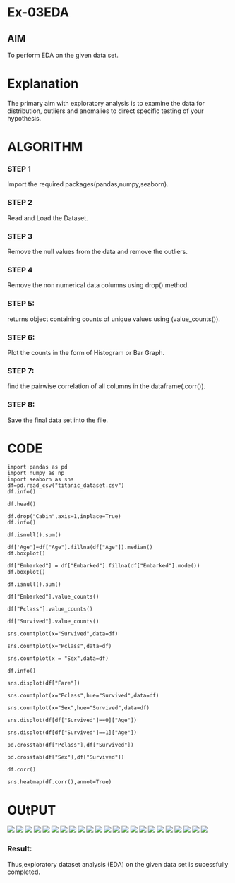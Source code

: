 # Ex-03EDA

## AIM
To perform EDA on the given data set. 

# Explanation
The primary aim with exploratory analysis is to examine the data for distribution, outliers and 
anomalies to direct specific testing of your hypothesis.
 

# ALGORITHM
### STEP 1
Import the required packages(pandas,numpy,seaborn).
### STEP 2
Read and Load the Dataset.
### STEP 3
Remove the null values from the data and remove the outliers.
### STEP 4
Remove the non numerical data columns using drop() method.
### STEP 5: 
returns object containing counts of unique values using (value_counts()). 
### STEP 6: 
Plot the counts in the form of Histogram or Bar Graph.
### STEP 7: 
find the pairwise correlation of all columns in the dataframe(.corr()).
### STEP 8: 
Save the final data set into the file.

# CODE
```
import pandas as pd
import numpy as np
import seaborn as sns
df=pd.read_csv("titanic_dataset.csv")
df.info()
```
```
df.head()
```
```
df.drop("Cabin",axis=1,inplace=True)
df.info()
```
```
df.isnull().sum()
```
```
df['Age']=df["Age"].fillna(df["Age"]).median()
df.boxplot()
```
```
df["Embarked"] = df["Embarked"].fillna(df["Embarked"].mode())
df.boxplot()
```
```
df.isnull().sum()
```
```
df["Embarked"].value_counts()
```
```
df["Pclass"].value_counts()
```
```
df["Survived"].value_counts()
```
```
sns.countplot(x="Survived",data=df)
```
```
sns.countplot(x="Pclass",data=df)
```
```
sns.countplot(x = "Sex",data=df)
```
```
df.info()
```
```
sns.displot(df["Fare"])
```
```
sns.countplot(x="Pclass",hue="Survived",data=df)
```
```
sns.countplot(x="Sex",hue="Survived",data=df)
```
```
sns.displot(df[df["Survived"]==0]["Age"])
```
```
sns.displot(df[df["Survived"]==1]["Age"])
```
```
pd.crosstab(df["Pclass"],df["Survived"])
```
```
pd.crosstab(df["Sex"],df["Survived"])
```
```
df.corr()
```
```
sns.heatmap(df.corr(),annot=True)
```
# OUtPUT
![](output1.png)
![](output2.png)
![](output3.png)
![](output4.png)
![](output5.png)
![](output6.png)
![](output7.png)
![](output8.png)
![](output9.png)
![](output10.png)
![](output11.png)
![](output12.png)
![](output13.png)
![](output14.png)
![](output15.png)
![](output16.png)
![](output17.png)
![](output18.png)
![](output19.png)
![](output20.png)
![](output21.png)
![](output22.png)
![](output23.png)

### Result:
Thus,exploratory dataset analysis (EDA) on the given data set is sucessfully completed.